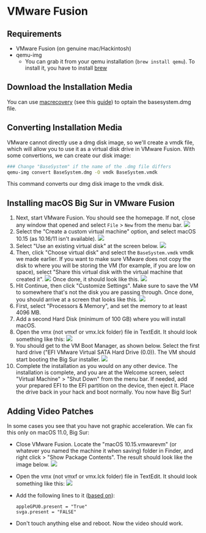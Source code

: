 # VMware Fusion

## Requirements

* VMware Fusion (on genuine mac/Hackintosh)
* qemu-img
  * You can grab it from your qemu installation (`brew install qemu`). To install it, you have to install [brew](https://brew.sh)

## Download the Installation Media

You can use [macrecovery](https://github.com/acidanthera/OpenCorePkg/tree/master/Utilities/macrecovery) (see this [guide](../installer-guide/winblows-install.md#downloading-macos)) to optain the basesystem.dmg file.

## Converting Installation Media

VMware cannot directly use a dmg disk image, so we'll create a vmdk file, which will allow you to use it as a virtual disk drive in VMware Fusion.
With some convertions, we can create our disk image:

```bash
### Change "BaseSystem" if the name of the .dmg file differs
qemu-img convert BaseSystem.dmg -O vmdk BaseSystem.vmdk
```

This command converts our dmg disk image to the vmdk disk.

## Installing macOS Big Sur in VMware Fusion

1. Next, start VMware Fusion. You should see the homepage. If not, close any window that opened and select `File` > `New` from the menu bar.
    ![](../images/extras/fusion/homepage.png)
2. Select the "Create a custom virtual machine" option, and select macOS 10.15 (as 10.16/11 isn't available).
    ![](../images/extras/fusion/choose-os.png)
3. Select "Use an existing virtual disk" at the screen below.
    ![](../images/extras/fusion/choose-virtual-disk.png)
4. Then, click "Choose virtual disk" and select the `BaseSystem.vmdk` vmdk we made earlier. If you want to make sure VMware does not copy the disk to where you will be storing the VM (for example, if you are low on space), select "Share this virtual disk with the virtual machine that created it".
    ![](../images/extras/fusion/choose-virtual-disk-finder.png)
    Once done, it should look like this.
    ![](../images/extras/fusion/choose-virtual-disk-filled.png)
5. Hit Continue, then click "Customize Settings". Make sure to save the VM to somewhere that's not the disk you are passing through.
    Once done, you should arrive at a screen that looks like this.
    ![](../images/extras/fusion/vm-settings-home.png)
6. First, select "Processors & Memory", and set the memory to at least 4096 MB.
7. Add a second Hard Disk (minimum of 100 GB) where you will install macOS.
8. Open the vmx (not vmxf or vmx.lck folder) file in TextEdit. It should look something like this:
    ![](../images/extras/fusion/vmx-initial.png)
9. You should get to the VM Boot Manager, as shown below. Select the first hard drive ("EFI VMware Virtual SATA Hard Drive (0.0)). The VM should start booting the Big Sur installer.
    ![](../images/extras/fusion/vm-boot-manager.png)
10. Complete the installation as you would on any other device.
    The installation is complete, and you are at the Welcome screen, select "Virtual Machine" > "Shut Down" from the menu bar.
    If needed, add your prepared EFI to the EFI partition on the device, then eject it.
    Place the drive back in your hack and boot normally. You now have Big Sur!

## Adding Video Patches

In some cases you see that you have not graphic acceleration. We can fix this only on macOS 11.0, Big Sur:

* Close VMware Fusion. Locate the "macOS 10.15.vmwarevm" (or whatever you named the machine it when saving) folder in Finder, and right click > "Show Package Contents".
  The result should look like the image below.
  ![](../images/extras/big-sur/fusion/vm-folder.png)
* Open the vmx (not vmxf or vmx.lck folder) file in TextEdit. It should look something like this:
  ![](../images/extras/big-sur/fusion/vmx-initial.png)
* Add the following lines to it ([based on](https://kb.vmware.com/s/article/81657)):

  ```
  appleGPU0.present = "True"
  svga.present = "FALSE"
  ```

* Don't touch anything else and reboot. Now the video should work.
